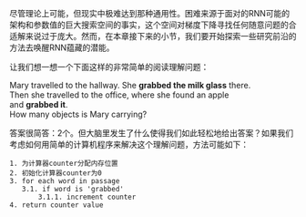 尽管理论上可能，但现实中极难达到那种通用性。困难来源于面对的RNN可能的架构和参数值的巨大搜索空间的事实，这个空间对梯度下降寻找任何随意问题的合适解来说过于庞大。然而，在本章接下来的小节，我们要开始探索一些研究前沿的方法去唤醒RNN蕴藏的潜能。

让我们想一想一个下面这样的非常简单的阅读理解问题：

Mary travelled to the hallway. She **grabbed the milk glass** there.  
Then she travelled to the office, where she found an apple  
and **grabbed it**.  
How many objects is Mary carrying?

答案很简答：2个。但大脑里发生了什么使得我们如此轻松地给出答案？如果我们考虑如何用简单的计算机程序来解决这个理解问题，方法可能如下：
```
1. 为计算器counter分配内存位置
2. 初始化计算器counter为0
3. for each word in passage
   3.1. if word is 'grabbed'
       3.1.1. increment counter
4. return counter value
```
